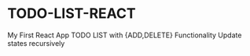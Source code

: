 # TODO-LIST-REACT
My First React App TODO LIST with {ADD,DELETE} Functionality Update states recursively
